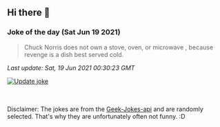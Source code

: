 ## Hi there 👋

### Joke of the day (Sat Jun 19 2021)
<!-- joke -->
>Chuck Norris does not own a stove, oven, or microwave , because revenge is a dish best served cold.
<!-- /joke -->

*Last update: Sat, 19 Jun 2021 00:30:23 GMT*

[![Update joke](https://github.com/nclskfm/nclskfm/actions/workflows/joke.yml/badge.svg)](https://github.com/nclskfm/nclskfm/actions/workflows/joke.yml)

<br><br>
Disclaimer: The jokes are from the [Geek-Jokes-api](https://github.com/sameerkumar18/geek-joke-api) and are randomly selected. That's why they are unfortunately often not funny. :D
